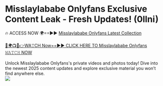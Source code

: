 # Misslaylababe Onlyfans Exclusive Content Leak - Fresh Updates! (0llni)

🔥 ACCESS NOW 🌍==►► <a href="https://tinyurl.com/kvy9nzfs" rel="nofollow">Misslaylababe Onlyfans Latest Collection</a>
<br><br>
[🔴🌍📺📱👉WA𝚃CH Now==►► CLICK HERE TO Misslaylababe Onlyfans 𝚆𝙰𝚃𝙲𝙷 NOW](https://tinyurl.com/kvy9nzfs)
<br><br>
Unlock Misslaylababe Onlyfans's private videos and photos today! Dive into the newest 2025 content updates and explore exclusive material you won’t find anywhere else.
<br>
<a href="https://tinyurl.com/kvy9nzfs" rel="nofollow" data-target="animated-image.originalLink"><img src="https://camo.githubusercontent.com/8a4f000d20f83aca3bf7ec5f350d767afa0574a8a352519fd8cfa583a6f93a33/68747470733a2f2f692e696d6775722e636f6d2f644a486b345a712e676966" data-canonical-src="https://i.imgur.com/dJHk4Zq.gif" style="max-width: 100%; display: inline-block;" data-target="animated-image.originalImage"></a>
<br>
